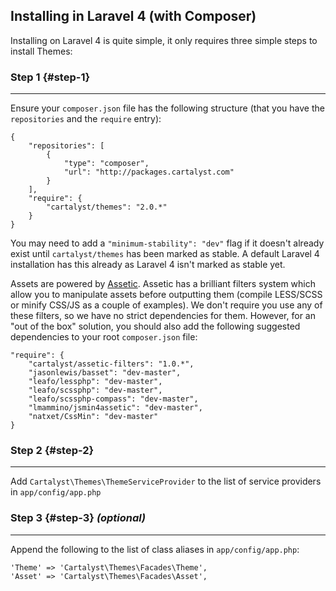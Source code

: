 ## Installing in Laravel 4 (with Composer)

Installing on Laravel 4 is quite simple, it only requires three simple steps to install Themes:

### Step 1 {#step-1}

---

Ensure your `composer.json` file has the following structure (that you have the `repositories` and the `require` entry):

	{
		"repositories": [
			{
				"type": "composer",
				"url": "http://packages.cartalyst.com"
			}
		],
		"require": {
			"cartalyst/themes": "2.0.*"
		}
	}

You may need to add a `"minimum-stability": "dev"` flag if it doesn't already exist until `cartalyst/themes` has been marked as stable. A default Laravel 4 installation has this already as Laravel 4 isn't marked as stable yet.

Assets are powered by [Assetic](#). Assetic has a brilliant filters system which allow you to manipulate assets before outputting them (compile LESS/SCSS or minify CSS/JS as a couple of examples). We don't require you use any of these filters, so we have no strict dependencies for them. However, for an "out of the box" solution, you should also add the following suggested dependencies to your root `composer.json` file:

	"require": {
		"cartalyst/assetic-filters": "1.0.*",
		"jasonlewis/basset": "dev-master",
		"leafo/lessphp": "dev-master",
		"leafo/scssphp": "dev-master",
		"leafo/scssphp-compass": "dev-master",
		"lmammino/jsmin4assetic": "dev-master",
		"natxet/CssMin": "dev-master"
	}

### Step 2 {#step-2}

---

Add `Cartalyst\Themes\ThemeServiceProvider` to the list of service providers in `app/config/app.php`

### Step 3 {#step-3}  *(optional)*

---

Append the following to the list of class aliases in `app/config/app.php`:

	'Theme' => 'Cartalyst\Themes\Facades\Theme',
	'Asset' => 'Cartalyst\Themes\Facades\Asset',
